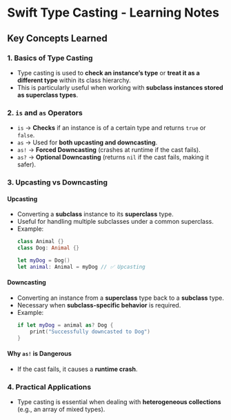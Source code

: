 
# Swift Type Casting - Learning Notes

## **Key Concepts Learned**

### **1. Basics of Type Casting**

- Type casting is used to **check an instance’s type** or **treat it as a different type** within its class hierarchy.
- This is particularly useful when working with **subclass instances stored as superclass types**.

### **2. `is` and `as` Operators**

- `is` → **Checks** if an instance is of a certain type and returns `true` or `false`.
- `as` → Used for **both upcasting and downcasting**.
- `as!` → **Forced Downcasting** (crashes at runtime if the cast fails).
- `as?` → **Optional Downcasting** (returns `nil` if the cast fails, making it safer).

### **3. Upcasting vs Downcasting**

#### **Upcasting**

- Converting a **subclass** instance to its **superclass** type.
- Useful for handling multiple subclasses under a common superclass.
- Example:
  ```swift
  class Animal {}
  class Dog: Animal {}

  let myDog = Dog()
  let animal: Animal = myDog // ✅ Upcasting
  ```

#### **Downcasting**

- Converting an instance from a **superclass** type back to a **subclass** type.
- Necessary when **subclass-specific behavior** is required.
- Example:
  ```swift
  if let myDog = animal as? Dog {
      print("Successfully downcasted to Dog")
  }
  ```

#### **Why `as!` is Dangerous**

- If the cast fails, it causes a **runtime crash**.

### **4. Practical Applications**

- Type casting is essential when dealing with **heterogeneous collections** (e.g., an array of mixed types).
